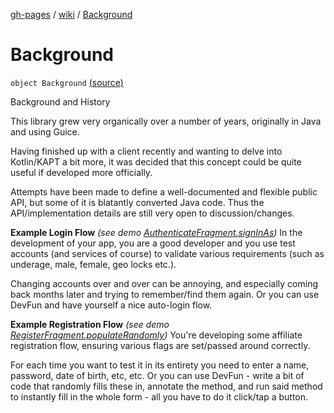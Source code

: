 [gh-pages](../index.md) / [wiki](index.md) / [Background](./-background.md)

# Background

`object Background` [(source)](https://github.com/NextFaze/dev-fun/tree/master/dokka/src/main/java/wiki/Background.kt#L28)

Background and History

This library grew very organically over a number of years, originally in Java and using Guice.

Having finished up with a client recently and wanting to delve into Kotlin/KAPT a bit more, it was decided that this
concept could be quite useful if developed more officially.

Attempts have been made to define a well-documented and flexible public API, but some of it is blatantly converted
Java code. Thus the API/implementation details are still very open to discussion/changes.

**Example Login Flow** *(see demo [AuthenticateFragment.signInAs](https://github.com/NextFaze/dev-fun/blob/master/demo/src/main/java/com/nextfaze/devfun/demo/AuthenticateScreen.kt#L225))*
In the development of your app, you are a good developer and you use test accounts (and services of course) to validate
various requirements (such as underage, male, female, geo locks etc.).

Changing accounts over and over can be annoying, and especially coming back months later and trying to remember/find
them again. Or you can use DevFun and have yourself a nice auto-login flow.

**Example Registration Flow** *(see demo [RegisterFragment.populateRandomly](https://github.com/NextFaze/dev-fun/blob/master/demo/src/main/java/com/nextfaze/devfun/demo/RegisterScreen.kt#L193))*
You're developing some affiliate registration flow, ensuring various flags are set/passed around correctly.

For each time you want to test it in its entirety you need to enter a name, password, date of birth, etc, etc.
Or you can use DevFun - write a bit of code that randomly fills these in, annotate the method, and run said method to
instantly fill in the whole form - all you have to do it click/tap a button.

